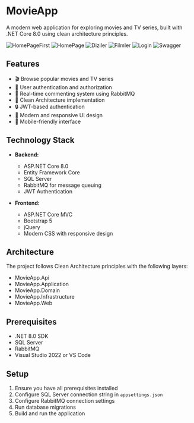 # MovieApp

A modern web application for exploring movies and TV series, built with .NET Core 8.0 using clean architecture principles.

![HomePageFirst](https://github.com/user-attachments/assets/b50a42b0-a37f-432f-b936-c5f6426fc7c7)
![HomePage](https://github.com/user-attachments/assets/a81beef8-19d1-4785-a061-7579d70c71b8)
![Diziler](https://github.com/user-attachments/assets/8ec583f6-d831-4baf-bb80-8bfbebf1a52a)
![Filmler](https://github.com/user-attachments/assets/c4abc1cd-1f76-4003-b170-1e49cac34988)
![Login](https://github.com/user-attachments/assets/1260385e-c0df-4ce5-ba84-8c1173d16bd8)
![Swagger](https://github.com/user-attachments/assets/2c84e97e-447c-4a0e-b400-1bf26e5bc5b9)


## Features

- 🎬 Browse popular movies and TV series
- 👥 User authentication and authorization
- 💬 Real-time commenting system using RabbitMQ
- 🎯 Clean Architecture implementation
- 🔒 JWT-based authentication
- 🎨 Modern and responsive UI design
- 📱 Mobile-friendly interface

## Technology Stack

- **Backend:**
  - ASP.NET Core 8.0
  - Entity Framework Core
  - SQL Server
  - RabbitMQ for message queuing
  - JWT Authentication

- **Frontend:**
  - ASP.NET Core MVC
  - Bootstrap 5
  - jQuery
  - Modern CSS with responsive design

## Architecture

The project follows Clean Architecture principles with the following layers:
- MovieApp.Api
- MovieApp.Application
- MovieApp.Domain
- MovieApp.Infrastructure
- MovieApp.Web

## Prerequisites

- .NET 8.0 SDK
- SQL Server
- RabbitMQ
- Visual Studio 2022 or VS Code

## Setup

1. Ensure you have all prerequisites installed
2. Configure SQL Server connection string in `appsettings.json`
3. Configure RabbitMQ connection settings
4. Run database migrations
5. Build and run the application
